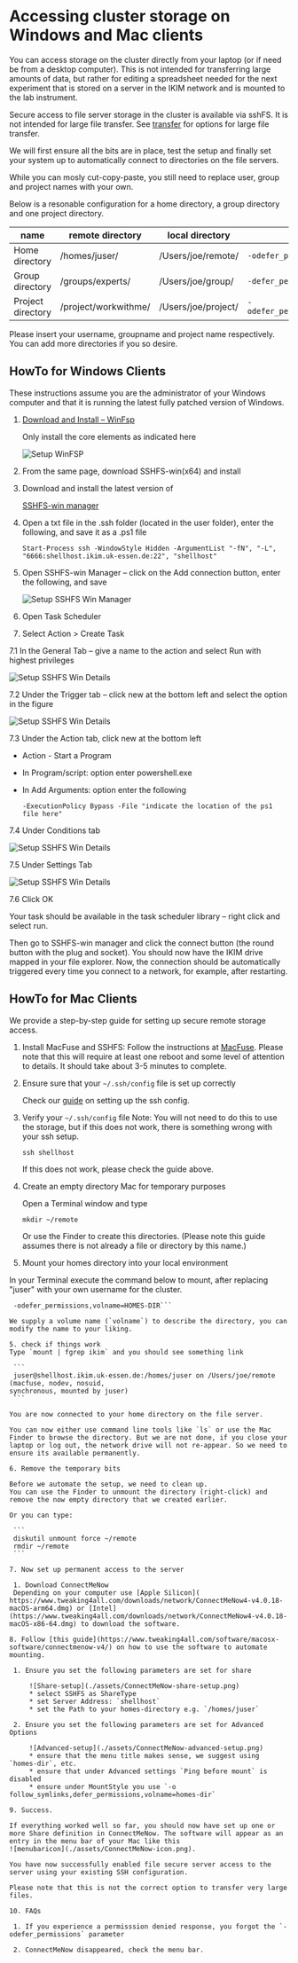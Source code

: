 # Accessing cluster storage on Windows and Mac clients

You can access storage on the cluster directly from your laptop (or if need be
from a desktop computer). This is not intended for transferring large amounts
of data, but rather for editing a spreadsheet needed for the next experiment that
is stored on a server in the IKIM network and is mounted to the lab instrument.

Secure access to file server storage in the cluster is available via sshFS.
It is not intended for large file transfer. See [transfer](transfer.md)
for options for large file transfer.

We will first ensure all the bits are in place, test the setup and finally
set your system up to automatically connect to directories on the file servers.

While you can mosly cut-copy-paste, you still
need to replace user, group and project names with your own.

Below is a resonable configuration for a home directory, a group directory
and one project directory.

| name | remote directory | local directory  |  Parameters|
| ---  | --- |  -- | ---|
| Home directory    | /homes/juser/ | /Users/joe/remote/ |`-odefer_permissions,volname=HOMES-DIR`|
| Group directory    | /groups/experts/ | /Users/joe/group/ |`-defer_permissions,volname=GROUPDIR`|
| Project directory | /project/workwithme/ | /Users/joe/project/|`-odefer_permissions,volname=PROJECTDIR`|

Please insert your username, groupname and project name respectively. You can
add more directories if you so desire.

## HowTo for Windows Clients

These instructions assume you are the administrator of your Windows computer and
that it is running the latest fully patched version of Windows.

1. [Download and Install – WinFsp](https://winfsp.dev/rel/)

    Only install the core elements as indicated here

    ![Setup WinFSP](./assets/WinFSP_download.png)

2. From the same page, download SSHFS-win(x64) and install

3. Download and install the latest version of

    [SSHFS-win manager](https://github.com/evsar3/sshfs-win-manager)

4. Open a txt file in the .ssh folder (located in the user folder), enter the following,
and save it as a .ps1 file

    ```text
    Start-Process ssh -WindowStyle Hidden -ArgumentList "-fN", "-L", "6666:shellhost.ikim.uk-essen.de:22", "shellhost"
    ```

5. Open SSHFS-win Manager – click on the Add connection button, enter the following, and save

    ![Setup SSHFS Win Manager](./assets/sshfs_win_manager.png)

6. Open Task Scheduler

7. Select Action > Create Task

7.1 In the General Tab – give a name to the action and select Run with highest privileges

![Setup SSHFS Win Details](./assets/sshfs_win_manager_details1.png)

7.2 Under the Trigger tab – click new at the bottom left and select the option in the figure

![Setup SSHFS Win Details](./assets/sshfs_win_manager_details2.png)

7.3 Under the Action tab, click new at the bottom left

* Action - Start a Program
* In Program/script: option enter powershell.exe
* In Add Arguments: option enter the following

    ```text
    -ExecutionPolicy Bypass -File "indicate the location of the ps1 file here" 
    ```

7.4 Under Conditions tab

![Setup SSHFS Win Details](./assets/sshfs_win_manager_conditions.png)

7.5 Under Settings Tab

![Setup SSHFS Win Details](./assets/sshfs_win_manager_settings.png)

7.6 Click OK

Your task should be available in the task scheduler library – right click and select run.

Then go to SSHFS-win manager and click the connect button (the round button with the plug and socket).
You should now have the IKIM drive mapped in your file explorer.
Now, the connection should be automatically triggered every time you connect to a network, for example, after restarting.

## HowTo for Mac Clients

We provide a step-by-step guide for setting up secure remote storage access.

1. Install MacFuse and SSHFS:
 Follow the instructions at [MacFuse](https://osxfuse.github.io). Please note that this will require at least one reboot and some level of  attention to details. It should take about 3-5 minutes to complete.

2. Ensure sure that your `~/.ssh/config` file is set up correctly

   Check our [guide](access.md) on setting up the ssh config.

3. Verify your `~/.ssh/config` file
 Note: You will not need to do this to use the storage, but if this does not work, there is
something wrong with your ssh setup.

   ```ssh shellhost```

   If this does not work, please check the guide above.

4. Create an empty directory Mac for temporary purposes

   Open a  Terminal window and type

   ```mkdir ~/remote```

   Or use the Finder to create this directories. (Please note this guide assumes there is not already a file or directory by this name.)

5. Mount your homes directory into your local environment

In your Terminal execute the command below to mount, after replacing "juser" with your own username for the cluster.

   ```sshfs juser@shellhost:/homes/juser $HOME/remote/
    -odefer_permissions,volname=HOMES-DIR```

We supply a volume name (`volname`) to describe the directory, you can modify the name to your liking.

5. check if things work
Type `mount | fgrep ikim` and you should see something link

    ```
    juser@shellhost.ikim.uk-essen.de:/homes/juser on /Users/joe/remote (macfuse, nodev, nosuid, 
synchronous, mounted by juser)
    ```

You are now connected to your home directory on the file server.

You can now either use command line tools like `ls` or use the Mac Finder to browse the directory. But we are not done, if you close your laptop or log out, the network drive will not re-appear. So we need to ensure its available permanently.

6. Remove the temporary bits

Before we automate the setup, we need to clean up.
You can use the Finder to unmount the directory (right-click) and remove the now empty directory that we created earlier.

Or you can type:

    ```
    diskutil unmount force ~/remote
    rmdir ~/remote
    ```

7. Now set up permanent access to the server

    1. Download ConnectMeNow
    Depending on your computer use [Apple Silicon]( https://www.tweaking4all.com/downloads/network/ConnectMeNow4-v4.0.18-macOS-arm64.dmg) or [Intel](https://www.tweaking4all.com/downloads/network/ConnectMeNow4-v4.0.18-macOS-x86-64.dmg) to download the software.

8. Follow [this guide](https://www.tweaking4all.com/software/macosx-software/connectmenow-v4/) on how to use the software to automate mounting.

    1. Ensure you set the following parameters are set for share

        ![Share-setup](./assets/ConnectMeNow-share-setup.png)
        * select SSHFS as ShareType
        * set Server Address: `shellhost`
        * set the Path to your homes-directory e.g. `/homes/juser`

    2. Ensure you set the following parameters are set for Advanced Options

        ![Advanced-setup](./assets/ConnectMeNow-advanced-setup.png)
        * ensure that the menu title makes sense, we suggest using `homes-dir`, etc.
        * ensure that under Advanced settings `Ping before mount` is disabled
        * ensure under MountStyle you use `-o follow_symlinks,defer_permissions,volname=homes-dir`

9. Success.

If everything worked well so far, you should now have set up one or more Share definition in ConnectMeNow. The software will appear as an entry in the menu bar of your Mac like this
![menubaricon](./assets/ConnectMeNow-icon.png).

You have now successfully enabled file secure server access to the server using your existing SSH configuration.

Please note that this is not the correct option to transfer very large files.

10. FAQs

    1. If you experience a permisssion denied response, you forgot the `-odefer_permissions` parameter

    2. ConnectMeNow disappeared, check the menu bar.
